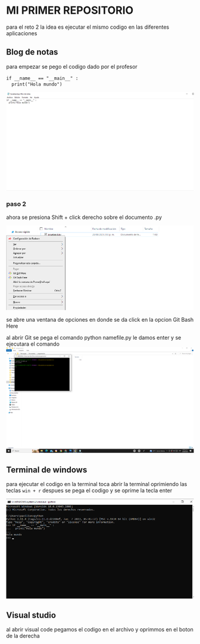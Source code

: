 # MI PRIMER REPOSITORIO
para el reto 2 la idea es ejecutar el mismo codigo en las diferentes aplicaciones 
## Blog de notas 
para empezar se pego el codigo dado por el profesor 
```
if __name__ == "__main__" :
  print("Hola mundo")
```
![](https://github.com/shalomtorress/reto2/blob/main/Captura%20de%20pantalla%20(3).png)

### paso 2
ahora se presiona Shift + click derecho sobre el documento .py

![](https://github.com/shalomtorress/reto2/blob/main/Captura%20de%20pantalla%20(4).png)

se abre una ventana de opciones en donde se da click en la opcion Git Bash Here 

al abrir Git se pega el comando python namefile.py 
le damos enter y se ejecutara el comando 
![](https://github.com/shalomtorress/reto2/blob/main/Captura%20de%20pantalla%20(5).png)
## Terminal de windows 
para ejecutar el codigo en la terminal toca abrir la terminal oprimiendo las teclas 
`win + r`
despues se pega el codigo y se oprime la tecla enter 

![](https://github.com/shalomtorress/reto2/blob/main/Captura%20de%20pantalla%20(6).png)

## Visual studio
al abrir visual code pegamos el codigo en el archivo y oprimmos en el boton de la derecha 



